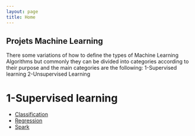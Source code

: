 ```yaml
---
layout: page
title: Home
---
```


## Projets Machine Learning
There some variations of how to define the types of Machine Learning Algorithms but commonly they can be divided into categories
according to their purpose and the main categories are the following:
    1-Supervised learning
    2-Unsupervised Learning

# 1-Supervised learning
* [Classification](https://rajoul.github.io/my_write_up/Kioptrix_1)
* [Regression](https://rajoul.github.io/my_write_up/Kioptrix_2)
* [Spark](https://rajoul.github.io/my_write_up/Kioptrix_3)
